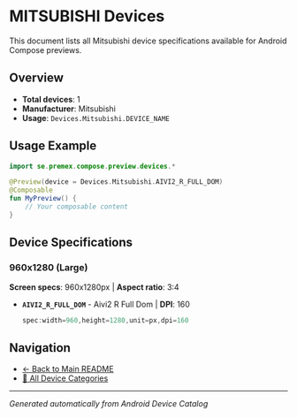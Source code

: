 # MITSUBISHI Devices

This document lists all Mitsubishi device specifications available for Android Compose previews.

## Overview

- **Total devices**: 1
- **Manufacturer**: Mitsubishi
- **Usage**: `Devices.Mitsubishi.DEVICE_NAME`

## Usage Example

```kotlin
import se.premex.compose.preview.devices.*

@Preview(device = Devices.Mitsubishi.AIVI2_R_FULL_DOM)
@Composable
fun MyPreview() {
    // Your composable content
}
```

## Device Specifications

### 960x1280 (Large)

**Screen specs**: 960x1280px | **Aspect ratio**: 3:4

- **`AIVI2_R_FULL_DOM`** - Aivi2 R Full Dom | **DPI**: 160
  ```kotlin
  spec:width=960,height=1280,unit=px,dpi=160
  ```

## Navigation

- [← Back to Main README](../../README.md)
- [📱 All Device Categories](../README.md)

---
*Generated automatically from Android Device Catalog*
